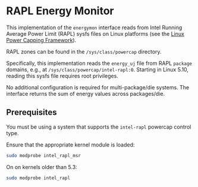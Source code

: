 # RAPL Energy Monitor

This implementation of the `energymon` interface reads from Intel Running
Average Power Limit (RAPL) sysfs files on Linux platforms (see the
[Linux Power Capping Framework](https://www.kernel.org/doc/html/latest/power/powercap/powercap.html)).

RAPL zones can be found in the `/sys/class/powercap` directory.

Specifically, this implementation reads the `energy_uj` file from RAPL
`package` domains, e.g., at `/sys/class/powercap/intel-rapl:0`.
Starting in Linux 5.10, reading this sysfs file requires root privileges.

No additional configuration is required for multi-package/die systems.
The interface returns the sum of energy values across packages/die.

## Prerequisites

You must be using a system that supports the `intel-rapl` powercap control type.

Ensure that the appropriate kernel module is loaded:

```sh
sudo modprobe intel_rapl_msr
```

On on kernels older than 5.3:

```sh
sudo modprobe intel_rapl
```
